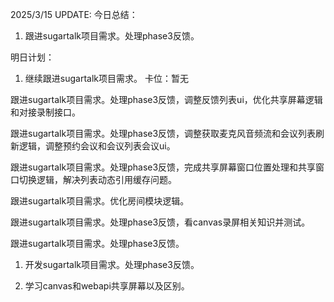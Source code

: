 2025/3/15 UPDATE:
今日总结：
1. 跟进sugartalk项目需求。处理phase3反馈。

明日计划：
1. 继续跟进sugartalk项目需求。
卡位：暂无





跟进sugartalk项目需求。处理phase3反馈，调整反馈列表ui，优化共享屏幕逻辑和对接录制接口。

跟进sugartalk项目需求。处理phase3反馈，调整获取麦克风音频流和会议列表刷新逻辑，调整预约会议和会议列表会议ui。

跟进sugartalk项目需求。处理phase3反馈，完成共享屏幕窗口位置处理和共享窗口切换逻辑，解决列表动态引用缓存问题。

跟进sugartalk项目需求。优化房间模块逻辑。

跟进sugartalk项目需求。处理phase3反馈，看canvas录屏相关知识并测试。

跟进sugartalk项目需求。处理phase3反馈。



1. 开发sugartalk项目需求。处理phase3反馈。

2. 学习canvas和webapi共享屏幕以及区别。